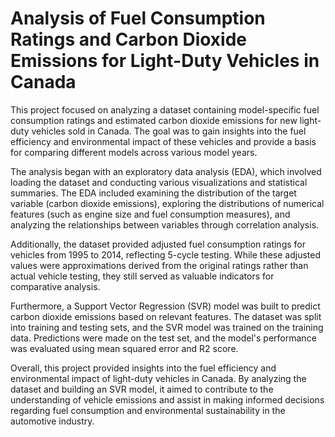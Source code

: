 # Analysis of Fuel Consumption Ratings and Carbon Dioxide Emissions for Light-Duty Vehicles in Canada

This project focused on analyzing a dataset containing model-specific fuel consumption ratings and estimated carbon dioxide emissions for new light-duty vehicles sold in Canada. The goal was to gain insights into the fuel efficiency and environmental impact of these vehicles and provide a basis for comparing different models across various model years.

The analysis began with an exploratory data analysis (EDA), which involved loading the dataset and conducting various visualizations and statistical summaries. The EDA included examining the distribution of the target variable (carbon dioxide emissions), exploring the distributions of numerical features (such as engine size and fuel consumption measures), and analyzing the relationships between variables through correlation analysis.

Additionally, the dataset provided adjusted fuel consumption ratings for vehicles from 1995 to 2014, reflecting 5-cycle testing. While these adjusted values were approximations derived from the original ratings rather than actual vehicle testing, they still served as valuable indicators for comparative analysis.

Furthermore, a Support Vector Regression (SVR) model was built to predict carbon dioxide emissions based on relevant features. The dataset was split into training and testing sets, and the SVR model was trained on the training data. Predictions were made on the test set, and the model's performance was evaluated using mean squared error and R2 score.

Overall, this project provided insights into the fuel efficiency and environmental impact of light-duty vehicles in Canada. By analyzing the dataset and building an SVR model, it aimed to contribute to the understanding of vehicle emissions and assist in making informed decisions regarding fuel consumption and environmental sustainability in the automotive industry.
